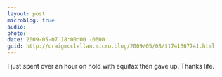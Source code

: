 ```yaml
---
layout: post
microblog: true
audio: 
photo: 
date: 2009-05-07 18:00:00 -0600
guid: http://craigmcclellan.micro.blog/2009/05/08/t1741667741.html
---
```

I just spent over an hour on hold with equifax then gave up. Thanks life.
